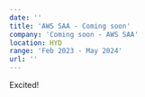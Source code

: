```yaml
---
date: ''
title: 'AWS SAA - Coming soon'
company: 'Coming soon - AWS SAA'
location: HYD
range: 'Feb 2023 - May 2024'
url: ''
---
```


Excited!

